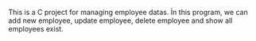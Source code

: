 This is a C project for managing employee datas. 
İn this program, we can add new employee, update employee, delete employee and show all employees exist.
